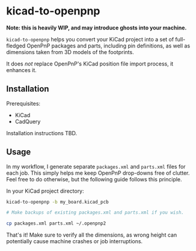 # kicad-to-openpnp

**Note: this is heavily WIP, and may introduce ghosts into your machine.**

`kicad-to-openpnp` helps you convert your KiCad project into a set of full-fledged
OpenPnP packages and parts, including pin definitions, as well as dimensions
taken from 3D models of the footprints.

It does *not* replace OpenPnP's KiCad position file import process, it enhances it.

## Installation

Prerequisites:
* KiCad
* CadQuery

Installation instructions TBD.

## Usage
In my workflow, I generate separate `packages.xml` and `parts.xml` files for each
job. This simply helps me keep OpenPnP drop-downs free of clutter. Feel free to do
otherwise, but the following guide follows this principle.

In your KiCad project directory:

```sh
kicad-to-openpnp -b my_board.kicad_pcb

# Make backups of existing packages.xml and parts.xml if you wish.

cp packages.xml parts.xml ~/.openpnp2
```

That's it! Make sure to verify all the dimensions, as wrong height can potentially
cause machine crashes or job interruptions.
